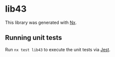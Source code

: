 # lib43

This library was generated with [Nx](https://nx.dev).


## Running unit tests

Run `nx test lib43` to execute the unit tests via [Jest](https://jestjs.io).


